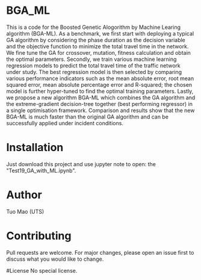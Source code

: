 # BGA_ML
This is a code for the Boosted Genetic Alogorithm by Machine Learing algorithm (BGA-ML).
As a benchmark, we first start with deploying a typical GA algorithm by considering the phase duration as the decision variable and the objective function to minimize the total travel time in the network. We fine tune the GA for crossover, mutation, fitness calculation and obtain the optimal parameters. Secondly, we train various machine learning regression models to predict the total travel time of the traffic network under study. The best regression model is then selected by comparing various performance indicators such as the mean absolute error, root mean squared error, mean absolute percentage error and R-squared; the chosen model is further hyper-tuned to find the optimal training parameters. Lastly, we propose a new algorithm BGA-ML which combines the GA algorithm and the extreme-gradient decision-tree together (best performing regressor) in a single optimisation framework. Comparison and results show that the new BGA-ML is much faster than the original GA algorithm and can be successfully applied under incident conditions.

# Installation
Just download this project and use jupyter note to open: the "Test19_GA_with_ML.ipynb".

# Author
Tuo Mao (UTS)

# Contributing
Pull requests are welcome. For major changes, please open an issue first to discuss what you would like to change.

#License
No special license. 
